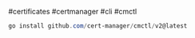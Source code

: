 #certificates #certmanager #cli #cmctl

``` powershell
go install github.com/cert-manager/cmctl/v2@latest
```